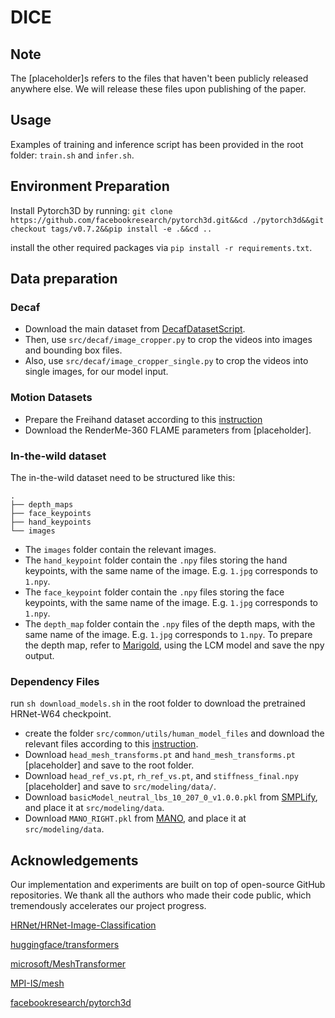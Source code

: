 # DICE

## Note
The [placeholder]s refers to the files that haven't been publicly released anywhere else. We will release these files  upon publishing of the paper.

## Usage
Examples of training and inference script has been provided in the root folder: `train.sh` and `infer.sh`. 

## Environment Preparation
Install Pytorch3D by running: `git clone https://github.com/facebookresearch/pytorch3d.git&&cd ./pytorch3d&&git checkout tags/v0.7.2&&pip install -e .&&cd ..`

install the other required packages via `pip install -r requirements.txt`.

## Data preparation
### Decaf
- Download the main dataset from [DecafDatasetScript](https://github.com/soshishimada/DecafDatasetScript).
- Then, use `src/decaf/image_cropper.py` to crop the videos into images and bounding box files.
- Also, use `src/decaf/image_cropper_single.py` to crop the videos into single images, for our model input.

### Motion Datasets
- Prepare the Freihand dataset according to this [instruction](https://github.com/postech-ami/FastMETRO/blob/main/docs/Download.md)
- Download the RenderMe-360 FLAME parameters from [placeholder].

### In-the-wild dataset

The in-the-wild dataset need to be structured like this:
```
.
├── depth_maps
├── face_keypoints
├── hand_keypoints
└── images
```
- The `images` folder contain the relevant images.
- The `hand_keypoint` folder contain the `.npy` files storing the hand keypoints, with the same name of the image. E.g. `1.jpg` corresponds to `1.npy`.
- The `face_keypoint` folder contain the `.npy` files storing the face keypoints, with the same name of the image. E.g. `1.jpg` corresponds to `1.npy`.
- The `depth_map` folder contain the `.npy` files of the depth maps, with the same name of the image. E.g. `1.jpg` corresponds to `1.npy`.
To prepare the depth map, refer to [Marigold](https://github.com/prs-eth/Marigold), using the LCM model and save the npy output.

### Dependency Files
run `sh download_models.sh` in the root folder to download the pretrained HRNet-W64 checkpoint.
- create the folder `src/common/utils/human_model_files` and download the relevant files according to this [instruction](https://github.com/IDEA-Research/OSX?tab=readme-ov-file#4-directory).
- Download `head_mesh_transforms.pt` and `hand_mesh_transforms.pt` [placeholder] and save to the root folder.
- Download `head_ref_vs.pt`, `rh_ref_vs.pt`, and `stiffness_final.npy` [placeholder] and save to `src/modeling/data/`.
- Download `basicModel_neutral_lbs_10_207_0_v1.0.0.pkl` from [SMPLify](http://smplify.is.tue.mpg.de/), and place it at `src/modeling/data`.
- Download `MANO_RIGHT.pkl` from [MANO](https://mano.is.tue.mpg.de/), and place it at `src/modeling/data`.


## Acknowledgements
Our implementation and experiments are built on top of open-source GitHub repositories. We thank all the authors who made their code public, which tremendously accelerates our project progress. 

[HRNet/HRNet-Image-Classification](https://github.com/HRNet/HRNet-Image-Classification)

[huggingface/transformers](https://github.com/huggingface/transformers)

[microsoft/MeshTransformer](https://github.com/microsoft/MeshTransformer)

[MPI-IS/mesh](https://github.com/MPI-IS/mesh)

[facebookresearch/pytorch3d](https://github.com/facebookresearch/pytorch3d)